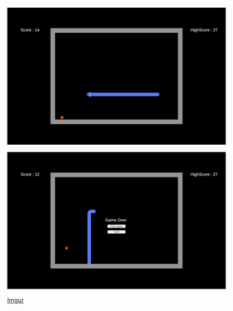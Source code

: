 ![Alt text](/Screenshots/in_game_1.png?raw=true "Optional Title")

![Alt text](/Screenshots/game_over.png?raw=true "Optional Title")

[Imgur](https://i.imgur.com/hDL9huq.mp4)